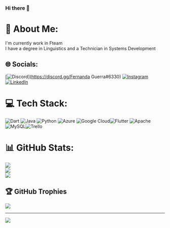 ### Hi there 👋

# 💫 About Me:
I'm currently work in Fteam<br>I have a degree in Linguistics and a Technician in Systems Development<br>


## 🌐 Socials:
[![Discord](https://img.shields.io/badge/Discord-%237289DA.svg?logo=discord&logoColor=white)](https://discord.gg/Fernanda Guerra#6330) [![Instagram](https://img.shields.io/badge/Instagram-%23E4405F.svg?logo=Instagram&logoColor=white)](https://instagram.com/fer.cris.guerra) [![LinkedIn](https://img.shields.io/badge/LinkedIn-%230077B5.svg?logo=linkedin&logoColor=white)](https://linkedin.com/in/https://www.linkedin.com/in/fernandacguerra/) 

# 💻 Tech Stack:
![Dart](https://img.shields.io/badge/dart-%230175C2.svg?style=for-the-badge&logo=dart&logoColor=white) ![Java](https://img.shields.io/badge/java-%23ED8B00.svg?style=for-the-badge&logo=java&logoColor=white) ![Python](https://img.shields.io/badge/python-3670A0?style=for-the-badge&logo=python&logoColor=ffdd54) ![Azure](https://img.shields.io/badge/azure-%230072C6.svg?style=for-the-badge&logo=azure-devops&logoColor=white) ![Google Cloud](https://img.shields.io/badge/Google%20Cloud-%234285F4.svg?style=for-the-badge&logo=google-cloud&logoColor=white)![Flutter](https://img.shields.io/badge/Flutter-%2302569B.svg?style=for-the-badge&logo=Flutter&logoColor=white) ![Apache](https://img.shields.io/badge/apache-%23D42029.svg?style=for-the-badge&logo=apache&logoColor=white) ![MySQL](https://img.shields.io/badge/mysql-%2300f.svg?style=for-the-badge&logo=mysql&logoColor=white)![Trello](https://img.shields.io/badge/Trello-%23026AA7.svg?style=for-the-badge&logo=Trello&logoColor=white)
# 📊 GitHub Stats:
![](https://github-readme-stats.vercel.app/api?username=fercguerra&theme=dark&hide_border=false&include_all_commits=false&count_private=false)<br/>
![](https://github-readme-streak-stats.herokuapp.com/?user=fercguerra&theme=dark&hide_border=false)<br/>
![](https://github-readme-stats.vercel.app/api/top-langs/?username=fercguerra&theme=dark&hide_border=false&include_all_commits=false&count_private=false&layout=compact)

## 🏆 GitHub Trophies
![](https://github-profile-trophy.vercel.app/?username=fercguerra&theme=radical&no-frame=false&no-bg=true&margin-w=4)

---
[![](https://visitcount.itsvg.in/api?id=fercguerra&icon=0&color=0)](https://visitcount.itsvg.in)

<!-- Proudly created with GPRM ( https://gprm.itsvg.in ) -->
